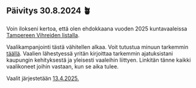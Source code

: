 ## Päivitys 30.8.2024 &#129716;

Voin ilokseni kertoa, että olen ehdokkaana vuoden 2025 kuntavaaleissa [Tampereen Vihreiden listalla](https://www.tampereenvihreat.fi/kunnallisvaalit/tampereen-vihreat-nimesivat-lisaa-kuntavaaliehdokkaita-ja-paattivat-pormestariehdokkaan-asettamisesta/).

Vaalikampanjointi tästä vähitellen alkaa. Voit tutustua minuun tarkemmin [täällä](/page/about/). Vaalien lähestyessä yritän kirjoittaa tarkemmin ajatuksistani kaupungin kehityksestä ja yleisesti vaaleihin liittyen. Linkitän tänne kaikki vaalikoneet joihin vastaan, kun se aika tulee.

Vaalit järjestetään [13.4.2025.](https://vaalit.fi/vaalit-2024-2035)